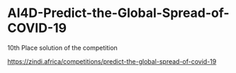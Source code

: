 # AI4D-Predict-the-Global-Spread-of-COVID-19
10th Place solution of the competition

https://zindi.africa/competitions/predict-the-global-spread-of-covid-19
